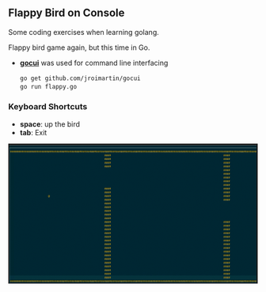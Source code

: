 ## Flappy Bird on Console

Some coding exercises when learning golang.

Flappy bird game again, but this time in Go.

* [**gocui**](https://github.com/jroimartin/gocui) was used for command line interfacing

    ```bash
    go get github.com/jroimartin/gocui
    go run flappy.go
    ```

### Keyboard Shortcuts
- **space**: up the bird
- **tab**: Exit



![](flappy.png)